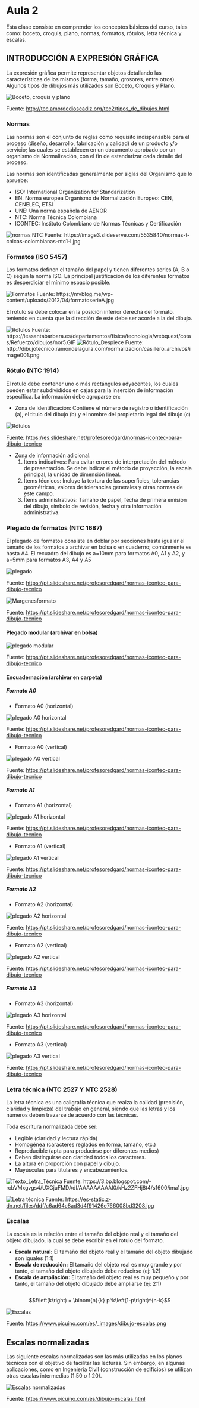 <h1>Aula 2</h1>

Esta clase consiste en comprender los conceptos básicos del curso, tales como: boceto, croquis, plano, normas, formatos, rótulos, letra técnica y escalas.

<h2>INTRODUCCIÓN A EXPRESIÓN GRÁFICA</h2>

La expresión gráfica permite representar objetos detallando las características de los mismos (forma, tamaño, grosores, entre otros). Algunos tipos de dibujos más utilizados son Boceto, Croquis y Plano.

![Boceto, croquis y plano](Imagenes/image.png)

Fuente: http://tec.amordedioscadiz.org/tec2/tipos_de_dibujos.html 

<h3>Normas</h3>

Las normas son el conjunto de reglas como requisito indispensable para el proceso (diseño, desarrollo, fabricación y calidad) de un producto y/o servicio; las cuales se establecen en un documento aprobado por un organismo de Normalización, con el fin de estandarizar cada detalle del proceso.

Las normas son identificadas generalmente por siglas del Organismo que lo apruebe: 

<ul>
	<li>ISO: International Organization for Standarization</li>
    <li>EN: Norma europea Organismo de Normalización Europeo: CEN, CENELEC, ETSI</li>
    <li>UNE: Una norma española de AENOR</li>
    <li>NTC: Norma Técnica Colombiana</li>
    <li>ICONTEC: Instituto Colombiano de Normas Técnicas y Certificación</li>
</ul>

<img src="https://image3.slideserve.com/5535840/normas-t-cnicas-colombianas-ntc1-l.jpg" alt="normas NTC" caption="Hola"/>
Fuente: https://image3.slideserve.com/5535840/normas-t-cnicas-colombianas-ntc1-l.jpg

<h3>Formatos (ISO 5457)</h3>

Los formatos definen el tamaño del papel y tienen diferentes series (A, B o C) según la norma ISO. La principal justificación de los diferentes formatos es desperdiciar el mínimo espacio posible.

<img src="https://mvblog.me/wp-content/uploads/2012/04/formatoserieA.jpg" alt="Formatos" caption="Hola"/>
Fuente: https://mvblog.me/wp-content/uploads/2012/04/formatoserieA.jpg


El rotulo se debe colocar en la posición inferior derecha del formato, teniendo en cuenta que la dirección de este debe ser acorde a la del dibujo.

<img src="https://iessantabarbara.es/departamentos/fisica/tecnologia/webquest/cotas/Refuerzo/dibujos/nor5.GIF" alt="Rótulos" caption="Hola"/>
Fuente: https://iessantabarbara.es/departamentos/fisica/tecnologia/webquest/cotas/Refuerzo/dibujos/nor5.GIF


<img src="http://dibujotecnico.ramondelaguila.com/normalizacion/casillero_archivos/image001.png" alt="Rótulo_Despiece" caption="Hola"/>
Fuente: http://dibujotecnico.ramondelaguila.com/normalizacion/casillero_archivos/image001.png

<h3>Rótulo (NTC 1914)</h3>

El rotulo debe contener uno o más rectángulos adyacentes, los cuales pueden estar subdivididos en cajas para la inserción de información específica. La información debe agruparse en:

- Zona de identificación: Contiene el número de registro o identificación (a), el titulo del dibujo (b) y el nombre del propietario legal del dibujo (c)

![Rótulos](Imagenes/image-1.png)

Fuente: https://es.slideshare.net/profesoredgard/normas-icontec-para-dibujo-tecnico

- Zona de información adicional:
    1. Ítems indicativos: Para evitar errores de interpretación del método de presentación. Se debe indicar el método de proyección, la escala principal, la unidad de dimensión lineal.
    2. Ítems técnicos: Incluye la textura de las superficies, tolerancias geométricas, valores de tolerancias generales y otras normas de este campo.
    3. Ítems administrativos: Tamaño de papel, fecha de primera emisión del dibujo, símbolo de revisión, fecha y otra información administrativa.


<h3>Plegado de formatos (NTC 1687)</h3>

El plegado de formatos consiste en doblar por secciones hasta igualar el tamaño de los formatos a archivar en bolsa o en cuaderno; comúnmente es hasta A4. El recuadro del dibujo es a=10mm para formatos A0, A1 y A2, y a=5mm para formatos A3, A4 y A5

![plegado](Imagenes/image-2.png)

Fuente: https://pt.slideshare.net/profesoredgard/normas-icontec-para-dibujo-tecnico

![Margenesformato](Imagenes/image-3.png)

Fuente: https://pt.slideshare.net/profesoredgard/normas-icontec-para-dibujo-tecnico

<h4>Plegado modular (archivar en bolsa)</h4>

![plegado modular](Imagenes/image-4.png)

Fuente: https://pt.slideshare.net/profesoredgard/normas-icontec-para-dibujo-tecnico

<h4>Encuadernación (archivar en carpeta)</h4>

<h5>Formato A0</h5>

- Formato A0 (horizontal)

![plegado A0 horizontal](Imagenes/image-5.png)

Fuente: https://pt.slideshare.net/profesoredgard/normas-icontec-para-dibujo-tecnico

- Formato A0 (vertical)

![plegado A0 vertical](Imagenes/image-6.png)

Fuente: https://pt.slideshare.net/profesoredgard/normas-icontec-para-dibujo-tecnico

<h5>Formato A1</h5>

- Formato A1 (horizontal)

![plegado A1 horizontal](Imagenes/image-7.png)

Fuente: https://pt.slideshare.net/profesoredgard/normas-icontec-para-dibujo-tecnico

- Formato A1 (vertical)

![plegado A1 vertical](Imagenes/image-8.png)

Fuente: https://pt.slideshare.net/profesoredgard/normas-icontec-para-dibujo-tecnico

<h5>Formato A2</h5>

- Formato A2 (horizontal)

![plegado A2 horizontal](Imagenes/image-9.png)

Fuente: https://pt.slideshare.net/profesoredgard/normas-icontec-para-dibujo-tecnico

- Formato A2 (vertical)

![plegado A2 vertical](Imagenes/image-10.png)

Fuente: https://pt.slideshare.net/profesoredgard/normas-icontec-para-dibujo-tecnico

<h5>Formato A3</h5>

- Formato A3 (horizontal)

![plegado A3 horizontal](Imagenes/image-11.png)

Fuente: https://pt.slideshare.net/profesoredgard/normas-icontec-para-dibujo-tecnico

- Formato A3 (vertical)

![plegado A3 vertical](Imagenes/image-12.png)

Fuente: https://pt.slideshare.net/profesoredgard/normas-icontec-para-dibujo-tecnico

<h3>Letra técnica (NTC 2527 Y NTC 2528)</h3>

La letra técnica es una caligrafía técnica que realza la calidad (precisión, claridad y limpieza) del trabajo en general, siendo que las letras y los números deben trazarse de acuerdo con las técnicas.

Toda escritura normalizada debe ser:

<ul>
    <li>Legible (claridad y lectura rápida)</li>
    <li>Homogénea (caracteres reglados en forma, tamaño, etc.)</li>
    <li>Reproducible  (apta para producirse por diferentes medios)</li>
    <li>Deben distinguirse con claridad todos los caracteres.</li>
    <li>La altura en proporción con papel y dibujo.</li>
    <li>Mayúsculas para titulares y encabezamientos.</li>
</ul>
<img src="https://3.bp.blogspot.com/-rcbVMxgvgs4/UXGjuFMDAdI/AAAAAAAAAI0/kHz2ZFHj8t4/s1600/ima1.jpg" alt="Texto_Letra_Técnica" caption="Hola"/>
Fuente: https://3.bp.blogspot.com/-rcbVMxgvgs4/UXGjuFMDAdI/AAAAAAAAAI0/kHz2ZFHj8t4/s1600/ima1.jpg


![Letra técnica](Imagenes/image-14.png)
Fuente: https://es-static.z-dn.net/files/ddf/c6ad64c8ad3d4f91426e766008bd3208.jpg

<h3>Escalas</h3>

La escala es la relación entre el tamaño del objeto real y el tamaño del objeto dibujado, la cual se debe escribir en el rotulo del formato.

<ul>
    <li><b>Escala natural:</b> El tamaño del objeto real y el tamaño del objeto dibujado son iguales (1:1)</li>
    <li><b>Escala de reducción:</b> El tamaño del objeto real es muy grande y por tanto, el tamaño del objeto dibujado debe reducirse (ej: 1:2)</li>
    <li><b>Escala de ampliación:</b> El tamaño del objeto real es muy pequeño y por tanto, el tamaño del objeto dibujado debe ampliarse (ej: 2:1)</li>
</ul>

<math>𝐸𝑠𝑐𝑎𝑙𝑎=(𝑇𝑎𝑚𝑎ñ𝑜 𝑑𝑒𝑙 𝑜𝑏𝑗𝑒𝑡𝑜 𝑑𝑖𝑏𝑢𝑗𝑎𝑑𝑜)/(𝑇𝑎𝑚𝑎ñ𝑜 𝑑𝑒𝑙 𝑜𝑏𝑗𝑒𝑡𝑜 𝑟𝑒𝑎𝑙)</math>

$$f\left(k\right) = \binom{n}{k} p^k\left(1-p\right)^{n-k}$$

![Escalas](Imagenes/image-13.png)

Fuente: https://www.picuino.com/es/_images/dibujo-escalas.png

<h2>Escalas normalizadas</h2>

Las siguiente escalas normalizadas son las más utilizadas en los planos técnicos con el objetivo de facilitar las lecturas. Sin embargo, en algunas aplicaciones, como en Ingeniería Civil (construcción de edificios) se utilizan otras escalas intermedias (1:50 o 1:20).

![Escalas normalizadas](Imagenes/image-15.png)

Fuente: https://www.picuino.com/es/dibujo-escalas.html

